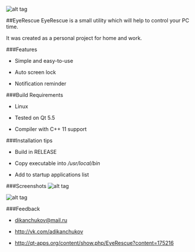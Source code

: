 ![alt tag](http://i.imgur.com/OhWH2K2.png?1)


##EyeRescue
EyeRescue is a small utility which will help to control your PC time.

It was created as a personal project for home and work.


###Features
* Simple and easy-to-use

* Auto screen lock

* Notification reminder


###Build Requirements
* Linux

* Tested on Qt 5.5

* Compiler with C++ 11 support


###Installation tips
* Build in RELEASE

* Copy executable into */usr/local/bin*

* Add to startup applications list


###Screenshots
![alt tag](http://i.imgur.com/cQAkPmd.png)

![alt tag](http://i.imgur.com/xlwXOwc.png)


###Feedback
* dikanchukov@mail.ru 

* http://vk.com/adikanchukov

* http://qt-apps.org/content/show.php/EyeRescue?content=175216
